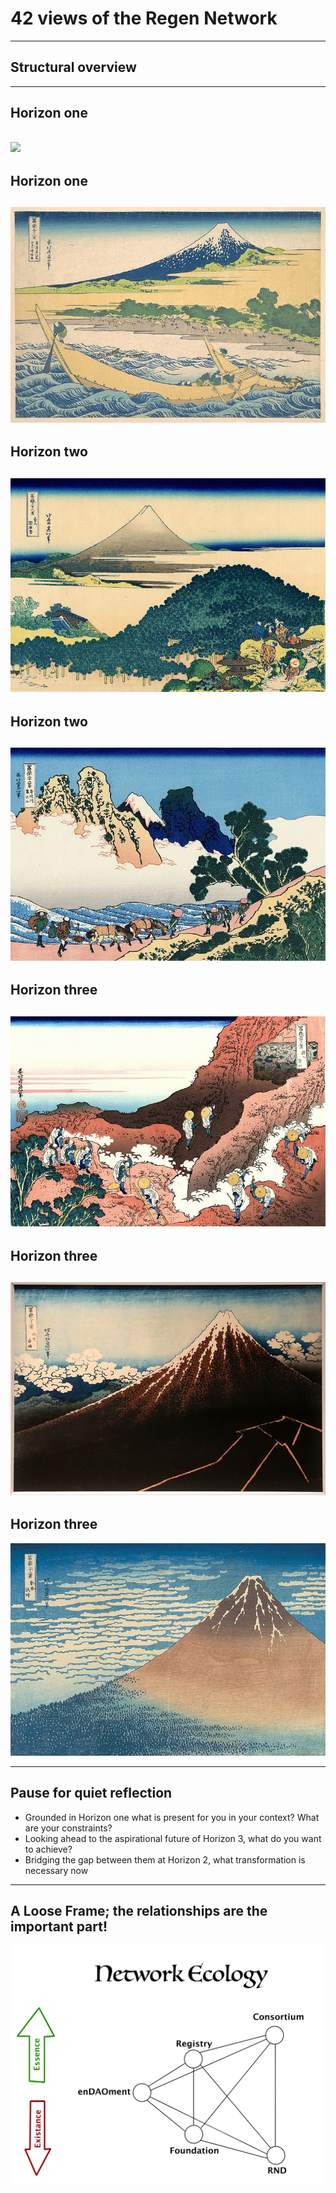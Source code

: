 # 42 views of the Regen Network

---

## Structural overview

---
## Horizon one 
![](assets/Hokusai/1GreatWave.jpg)
---
## Horizon one 
![](assets/Hokusai/2TagoBay.jpg)
---
## Horizon two
![](assets/Hokusai/3TheCoastOfSevenLeagesInKamakura.jpg)
---
## Horizon two
![](assets/Hokusai/4TheBackOfTheFujiFromTheMinobuRiver.jpg)
---
## Horizon three
![](assets/Hokusai/5ClimbingMtFuji.jpg)
---
## Horizon three
![](assets/Hokusai/6ThunderStormBeneathTheSummit.jpg)
---
## Horizon three
![](assets/Hokusai/6FineWindClearMorning.jpg)

--- 

## Pause for quiet reflection
- Grounded in Horizon one what is present for you in your context? What are your constraints?
- Looking ahead to the aspirational future of Horizon 3, what do you want to achieve?
- Bridging the gap between them at Horizon 2, what transformation is necessary now

---
## A Loose Frame; the relationships are the important part!

![](assets/NetworkEcology.jpg)
